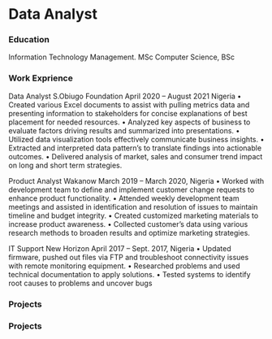 # Data Analyst

### Education
Information Technology Management. MSc
Computer Science, BSc

### Work Exprience
Data Analyst
S.Obiugo Foundation
April 2020 – August 2021  Nigeria
• Created various Excel documents to assist with pulling metrics data
and presenting information to stakeholders for concise explanations
of best placement for needed resources.
• Analyzed key aspects of business to evaluate factors driving results
and summarized into presentations.
• Utilized data visualization tools effectively communicate business
insights.
• Extracted and interpreted data pattern’s to translate findings into
actionable outcomes.
• Delivered analysis of market, sales and consumer trend impact on
long and short term strategies.


Product Analyst
Wakanow
March 2019 – March 2020, Nigeria
• Worked with development team to define and implement customer
change requests to enhance product functionality.
• Attended weekly development team meetings and assisted in
identification and resolution of issues to maintain timeline and
budget integrity.
• Created customized marketing materials to increase product
awareness.
• Collected customer’s data using various research methods to broaden
results and optimize marketing strategies.


IT Support
New Horizon
April 2017 – Sept. 2017, Nigeria
• Updated firmware, pushed out files via FTP and troubleshoot
connectivity issues with remote monitoring equipment.
• Researched problems and used technical documentation to apply
solutions.
• Tested systems to identify root causes to problems and uncover bugs

### Projects

### Projects
